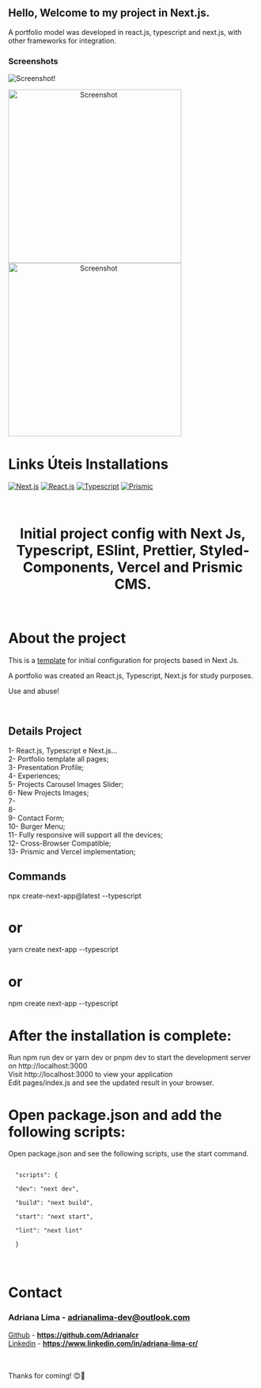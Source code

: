 ## Hello, Welcome to my project in Next.js.
A portfolio model was developed in react.js, typescript and next.js, with other frameworks for integration.

### Screenshots

![Screenshot](../public/img/Sobre.png)!

<a align="center">
  <img src="../public/img/Experiencia.png" width="350" title="Screenshot">
  <img src="../public/img/Portfolio.png" width="350" alt="Screenshot">
</a>

<!--INSTALLATION-->

# Links Úteis <strong>Installations</strong>
[![Next.js](https://img.shields.io/badge/NextJs-blue)](https://nextjs.org/)
[![React.js](https://img.shields.io/badge/-ReactJs-blue)](https://pt-br.reactjs.org/)
[![Typescript](https://img.shields.io/badge/-Typescript-blue)](https://www.typescriptlang.org/)
[![Prismic](https://prismic.io/badge/-Typescript-blue)](https://prismic.io/docs/)

<br/>

<div align="center">
    <h1 color="#ffff" >Initial project config with Next Js, Typescript, ESlint, Prettier, Styled-Components, Vercel and Prismic CMS. </h1>
  
</div>
</br>
<!-- ABOUT THE PROJECT -->

# <strong>About the project</strong>

This is a <a href="https://github.com/renanlido/initial_template_next">template</a> for initial configuration for projects based in Next Js.

A portfolio was created an React.js, Typescript, Next.js for study purposes.

Use and abuse!

</br>

## Details Project

1- React.js, Typescript e Next.js...</br>
2- Portfolio template all pages;</br>
3- Presentation Profile; </br>
4- Experiences; </br>
5- Projects Carousel Images Slider;</br>
6- New Projects Images; </br>
7- </br>
8-</br>
9- Contact Form;</br>
10- Burger Menu;</br>
11- Fully responsive will support all the devices;</br>
12- Cross-Browser Compatible;</br>
13- Prismic and Vercel implementation;</br>


## Commands
npx create-next-app@latest --typescript
# or
yarn create next-app --typescript
# or
npm create next-app --typescript

# After the installation is complete:

Run npm run dev or yarn dev or pnpm dev to start the development server on http://localhost:3000</br>
Visit http://localhost:3000 to view your application</br>
Edit pages/index.js and see the updated result in your browser.
</br>

# Open package.json and add the following scripts:
Open package.json and see the following scripts, use the start command.
</br>

<div>
<code>
  "scripts": {</br>
  "dev": "next dev",</br>
  "build": "next build",</br>
  "start": "next start",</br>
  "lint": "next lint"</br>
  }
</code>
</div>


</br>


<!-- CONTACT -->
</br>

# **Contact**

### Adriana Lima - **adrianalima-dev@outlook.com**

[Github](https://github.com/Adrianalcr) - **https://github.com/Adrianalcr** </br>
[Linkedin](https://www.linkedin.com/in/adriana-lima-cr/) - **https://www.linkedin.com/in/adriana-lima-cr/**

</br></br>
Thanks for coming! 😊🤗
